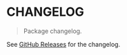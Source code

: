 # CHANGELOG

> Package changelog.

See [GitHub Releases](https://github.com/stdlib-js/array-zero-to/releases) for the changelog.